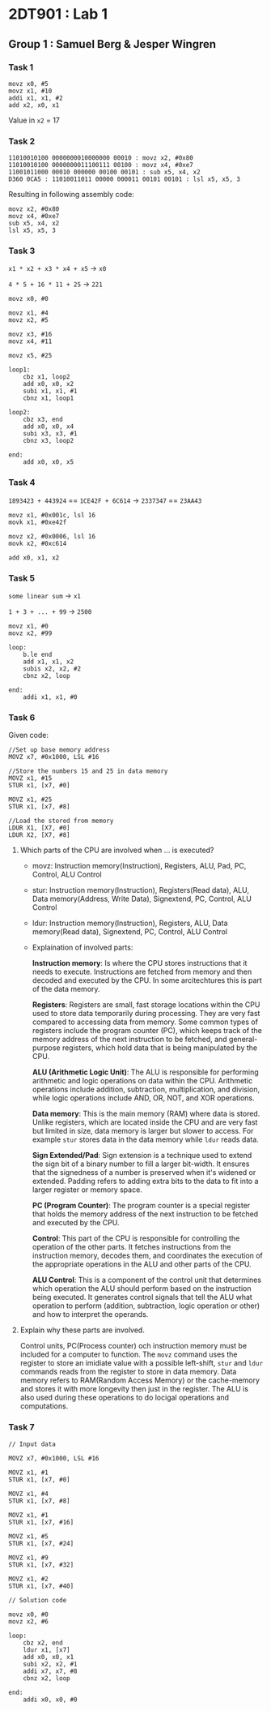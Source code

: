 # 2DT901 : Lab 1

## Group 1 : Samuel Berg & Jesper Wingren

### Task 1

```LEGv8
movz x0, #5
movz x1, #10
addi x1, x1, #2
add x2, x0, x1
```

Value in `x2` = 17

### Task 2

```Binary || Hex : LEGv8
11010010100 0000000010000000 00010 : movz x2, #0x80
11010010100 0000000011100111 00100 : movz x4, #0xe7
11001011000 00010 000000 00100 00101 : sub x5, x4, x2
D360 0CA5 : 11010011011 00000 000011 00101 00101 : lsl x5, x5, 3
```

Resulting in following assembly code:

```LEGv8
movz x2, #0x80
movz x4, #0xe7
sub x5, x4, x2
lsl x5, x5, 3
```

### Task 3

`x1 * x2 + x3 * x4 + x5` -> `x0`

`4 * 5 + 16 * 11 + 25` -> `221`

```LEGv8
movz x0, #0

movz x1, #4
movz x2, #5

movz x3, #16
movz x4, #11

movz x5, #25

loop1:
    cbz x1, loop2
    add x0, x0, x2
    subi x1, x1, #1
    cbnz x1, loop1

loop2:
    cbz x3, end
    add x0, x0, x4
    subi x3, x3, #1
    cbnz x3, loop2

end:
    add x0, x0, x5
```

### Task 4

`1893423 + 443924` == `1CE42F + 6C614` -> `2337347` == `23AA43`

```LEGv8
movz x1, #0x001c, lsl 16
movk x1, #0xe42f

movz x2, #0x0006, lsl 16
movk x2, #0xc614

add x0, x1, x2
```

### Task 5

`some linear sum` -> `x1`

`1 + 3 + ... + 99` -> `2500`

```LEGv8
movz x1, #0
movz x2, #99

loop:
    b.le end
    add x1, x1, x2
    subis x2, x2, #2
    cbnz x2, loop

end:
    addi x1, x1, #0
```

### Task 6

Given code:

```LEGv8
//Set up base memory address
MOVZ x7, #0x1000, LSL #16

//Store the numbers 15 and 25 in data memory
MOVZ x1, #15
STUR x1, [x7, #0]

MOVZ x1, #25
STUR x1, [x7, #8]

//Load the stored from memory
LDUR X1, [X7, #0]
LDUR X2, [X7, #8]
```

1. Which parts of the CPU are involved when ... is executed?

    - movz: Instruction memory(Instruction), Registers, ALU, Pad, PC, Control, ALU Control

    - stur: Instruction memory(Instruction), Registers(Read data), ALU, Data memory(Address, Write Data), Signextend, PC, Control, ALU Control

    - ldur: Instruction memory(Instruction), Registers, ALU, Data memory(Read data), Signextend, PC, Control, ALU Control

    - Explaination of involved parts:

        **Instruction memory**: Is where the CPU stores instructions that it needs to execute. Instructions are fetched from memory and then decoded and executed by the CPU. In some arcitechtures this is part of the data memory.

        **Registers**: Registers are small, fast storage locations within the CPU used to store data temporarily during processing. They are very fast compared to accessing data from memory. Some common types of registers include the program counter (PC), which keeps track of the memory address of the next instruction to be fetched, and general-purpose registers, which hold data that is being manipulated by the CPU.

        **ALU (Arithmetic Logic Unit)**: The ALU is responsible for performing arithmetic and logic operations on data within the CPU. Arithmetic operations include addition, subtraction, multiplication, and division, while logic operations include AND, OR, NOT, and XOR operations.

        **Data memory**: This is the main memory (RAM) where data is stored. Unlike registers, which are located inside the CPU and are very fast but limited in size, data memory is larger but slower to access. For example `stur` stores data in the data memory while `ldur` reads data.

        **Sign Extended/Pad**: Sign extension is a technique used to extend the sign bit of a binary number to fill a larger bit-width. It ensures that the signedness of a number is preserved when it's widened or extended. Padding refers to adding extra bits to the data to fit into a larger register or memory space.

        **PC (Program Counter)**: The program counter is a special register that holds the memory address of the next instruction to be fetched and executed by the CPU.

        **Control**: This part of the CPU is responsible for controlling the operation of the other parts. It fetches instructions from the instruction memory, decodes them, and coordinates the execution of the appropriate operations in the ALU and other parts of the CPU.

        **ALU Control**: This is a component of the control unit that determines which operation the ALU should perform based on the instruction being executed. It generates control signals that tell the ALU what operation to perform (addition, subtraction, logic operation or other) and how to interpret the operands.

2. Explain why these parts are involved.

    Control units, PC(Process counter) och instruction memory must be included for a computer to function. The `movz` command uses the register to store an imidiate value with a possible left-shift, `stur` and `ldur` commands reads from the register to store in data memory. Data memory refers to RAM(Random Access Memory) or the cache-memory and stores it with more longevity then just in the register. The ALU is also used during these operations to do locigal operations and computations.

### Task 7

```LEGv8 -> x0
// Input data

MOVZ x7, #0x1000, LSL #16

MOVZ x1, #1
STUR x1, [x7, #0]

MOVZ x1, #4
STUR x1, [x7, #8]

MOVZ x1, #1
STUR x1, [x7, #16]

MOVZ x1, #5
STUR x1, [x7, #24]

MOVZ x1, #9
STUR x1, [x7, #32]

MOVZ x1, #2
STUR x1, [x7, #40]

// Solution code

movz x0, #0
movz x2, #6

loop:
    cbz x2, end
    ldur x1, [x7]
    add x0, x0, x1
    subi x2, x2, #1
    addi x7, x7, #8
    cbnz x2, loop

end:
    addi x0, x0, #0
```

